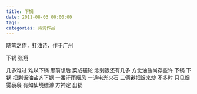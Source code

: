```yaml
---
title: 下锅
date: 2011-08-03 00:00:00
tags:
categories: 诗词作品
---
```


随笔之作，打油诗，作于广州

<!-- more -->

<p class="poem">
下锅
张翔

几多难过
难以下锅
思前想后
菜成磋砣
念剩饭还有几多
方觉油盐尚存些许
下锅 下锅
把剩饭油盐齐下锅
一番汗雨烟风
一道电光火石
三俩锹把饭来炒
不多时
只见烟雾袅袅
有如仙境缥渺
方神定 出锅

</p>
